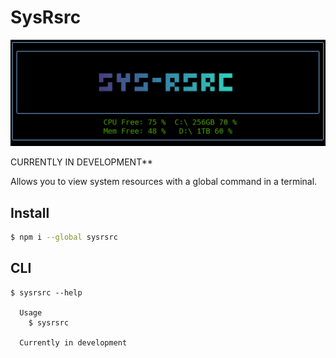 # SysRsrc

![Image of Rsrc](./assets/SysRsrcDemo.png)


CURRENTLY IN DEVELOPMENT**

Allows you to view system resources with a global command in a terminal.

## Install

```bash
$ npm i --global sysrsrc
```

## CLI

```
$ sysrsrc --help

  Usage
    $ sysrsrc

  Currently in development